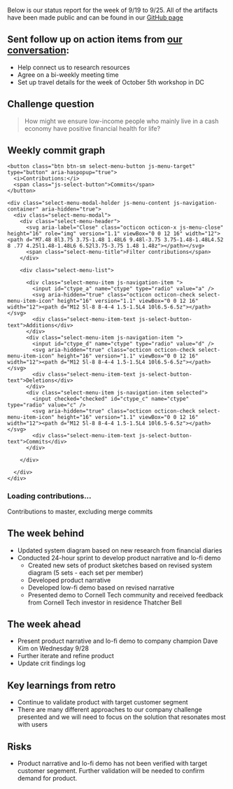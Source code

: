Below is our status report for the week of 9/19 to 9/25. All of the artifacts have been made public and can be found in our [GitHub page](https://github.com/Cash-Economy/BMGF)

## Sent follow up on action items from [our conversation](https://github.com/Cash-Economy/BMGF/blob/master/research/External%20meeting%20log.md):

* Help connect us to research resources
*	Agree on a bi-weekly meeting time
*	Set up travel details for the week of October 5th workshop in DC

## Challenge question

> How might we ensure low-income people who mainly live in a cash economy have positive financial health for life?

## Weekly commit graph


<div class="graph-filter clearfix">
  <div class="select-menu float-right js-menu-container js-select-menu js-contribution-container">

    <button class="btn btn-sm select-menu-button js-menu-target" type="button" aria-haspopup="true">
      <i>Contributions:</i>
      <span class="js-select-button">Commits</span>
    </button>

    <div class="select-menu-modal-holder js-menu-content js-navigation-container" aria-hidden="true">
      <div class="select-menu-modal">
        <div class="select-menu-header">
          <svg aria-label="Close" class="octicon octicon-x js-menu-close" height="16" role="img" version="1.1" viewBox="0 0 12 16" width="12"><path d="M7.48 8l3.75 3.75-1.48 1.48L6 9.48l-3.75 3.75-1.48-1.48L4.52 8 .77 4.25l1.48-1.48L6 6.52l3.75-3.75 1.48 1.48z"></path></svg>
          <span class="select-menu-title">Filter contributions</span>
        </div>

        <div class="select-menu-list">

          <div class="select-menu-item js-navigation-item ">
            <input id="ctype_a" name="ctype" type="radio" value="a" />
            <svg aria-hidden="true" class="octicon octicon-check select-menu-item-icon" height="16" version="1.1" viewBox="0 0 12 16" width="12"><path d="M12 5l-8 8-4-4 1.5-1.5L4 10l6.5-6.5z"></path></svg>
            <div class="select-menu-item-text js-select-button-text">Additions</div>
          </div>
          <div class="select-menu-item js-navigation-item ">
            <input id="ctype_d" name="ctype" type="radio" value="d" />
            <svg aria-hidden="true" class="octicon octicon-check select-menu-item-icon" height="16" version="1.1" viewBox="0 0 12 16" width="12"><path d="M12 5l-8 8-4-4 1.5-1.5L4 10l6.5-6.5z"></path></svg>
            <div class="select-menu-item-text js-select-button-text">Deletions</div>
          </div>
          <div class="select-menu-item js-navigation-item selected">
            <input checked="checked" id="ctype_c" name="ctype" type="radio" value="c" />
            <svg aria-hidden="true" class="octicon octicon-check select-menu-item-icon" height="16" version="1.1" viewBox="0 0 12 16" width="12"><path d="M12 5l-8 8-4-4 1.5-1.5L4 10l6.5-6.5z"></path></svg>
            <div class="select-menu-item-text js-select-button-text">Commits</div>
          </div>

        </div>

      </div>
    </div>
  </div>

  <h3 class="js-date-range">Loading contributions…</h3>
  <p class="info">Contributions to master, excluding merge commits</p>

</div>


## The week behind

* Updated system diagram based on new research from financial diaries
* Conducted 24-hour sprint to develop product narrative and lo-fi demo
  * Created new sets of product sketches based on revised system diagram (5 sets - each set per member)
  * Developed product narrative
  * Developed low-fi demo based on revised narrative
  * Presented demo to Cornell Tech community and received feedback from Cornell Tech investor in residence Thatcher Bell

## The week ahead

* Present product narrative and lo-fi demo to company champion Dave Kim on Wednesday 9/28
* Further iterate and refine product
* Update crit findings log

## Key learnings from retro

* Continue to validate product with target customer segment
* There are many different approaches to our company challenge presented and we will need to focus on the solution that resonates most with users

## Risks

* Product narrative and lo-fi demo has not been verified with target customer segement. Further validation will be needed to confirm demand for product.
